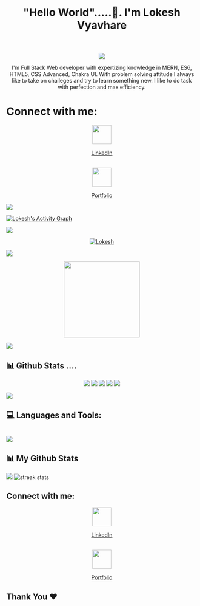 <header>
        <h1 align="center">"Hello World".....👋. I'm Lokesh Vyavhare</h1>
        
</header>
    <main>
        <div align="center"><img align="center" src ='https://ouch-cdn2.icons8.com/lds3LvJKTzLzAwzAd1RRuIaaxF442Twkz_ub0sRycsg/rs:fit:256:160/czM6Ly9pY29uczgu/b3VjaC1wcm9kLmFz/c2V0cy9zdmcvMTM3/L2QwN2ZmNWI0LWE4/OGMtNGZhMi04MzAz/LTI2MDhiOGI0YzQw/YS5zdmc.png' />
        <br /></div>
        <p align="center">I'm Full Stack Web developer with expertizing knowledge in MERN, ES6, HTML5, CSS Advanced, Chakra UI. With problem solving attitude I always like to take on challeges and try to learn something new. I like to do task with perfection and max efficiency.</p>
    </main>
    
<h1>Connect with me:</h1>

<div align="center">
        <a href="https://www.linkedin.com/in/lokesh-vyavhare-b242b2243/"><img width="50px" src="https://img.icons8.com/color/2x/linkedin.png"/><p float="left"> LinkedIn </p></a>
        <br/>
        <a href="https://lokeshvyavhare.github.io/"><img width="50px" src="https://img.icons8.com/external-flaticons-lineal-color-flat-icons/2x/external-portfolio-marketing-agency-flaticons-lineal-color-flat-icons.png"/><p float="left"> Portfolio </p></a>
        </div>
        



<img src="https://user-images.githubusercontent.com/73097560/115834477-dbab4500-a447-11eb-908a-139a6edaec5c.gif">

<!-- <img align="right" width=200px height=200px alt="side_sticker" src="https://media.giphy.com/media/TEnXkcsHrP4YedChhA/giphy.gif" /> -->


<!-- <img align="right"  src="https://media3.giphy.com/media/RbDKaczqWovIugyJmW/200.gif"> -->


<!--   <summary><b style ="text-align :center">⚡ Recent GitHub Activity</b></summary> -->
<!--   <br/> -->
   <a href="https://github.com/lokeshvyavhare"><img alt="Lokesh's Activity Graph" src="https://activity-graph.herokuapp.com/graph?username=lokeshvyavhare&custom_title=lokeshvyavhare's%20Contribution%20Graph&theme=react-dark" /></a>
  <br/>

<img src="https://user-images.githubusercontent.com/73097560/115834477-dbab4500-a447-11eb-908a-139a6edaec5c.gif">

<p align="center"><a href="https://github.com/ryo-ma/github-profile-trophy"><img src="https://github-profile-trophy.vercel.app/?username=lokeshvyavhare" alt="Lokesh" /></a></p>

<img src="https://user-images.githubusercontent.com/73097560/115834477-dbab4500-a447-11eb-908a-139a6edaec5c.gif">


<p align='center'>
<img src="https://media.giphy.com/media/WFZvB7VIXBgiz3oDXE/giphy.gif" width="200" height="200" frameBorder="0" class="giphy-embed" allowFullScreen></img></p>



<img src="https://user-images.githubusercontent.com/73097560/115834477-dbab4500-a447-11eb-908a-139a6edaec5c.gif">


 <h2> 📊 Github Stats ....</h2>
<p align="center">
<img src="http://github-profile-summary-cards.vercel.app/api/cards/profile-details?username=lokeshvyavhare&theme=solarized_dark">
<img src="http://github-profile-summary-cards.vercel.app/api/cards/repos-per-language?username=lokeshvyavhare&theme=solarized_dark">
<img src="http://github-profile-summary-cards.vercel.app/api/cards/most-commit-language?username=lokeshvyavhare&theme=solarized_dark">
<img src="http://github-profile-summary-cards.vercel.app/api/cards/stats?username=lokeshvyavhare&theme=solarized_dark">
<img src="http://github-profile-summary-cards.vercel.app/api/cards/productive-time?username=lokeshvyavhare&theme=solarized_dark&utcOffset=8">
	
</p>

<img src="https://user-images.githubusercontent.com/73097560/115834477-dbab4500-a447-11eb-908a-139a6edaec5c.gif">


<h2 align="left"> 💻 Languages and Tools:</h2>

<table align="center">
<!-- add tools  -->
</table>


<img src="https://user-images.githubusercontent.com/73097560/115834477-dbab4500-a447-11eb-908a-139a6edaec5c.gif">

## 📊 My Github Stats

<p align="left" style="margin-right:0px;padding-right:0px">
<img src="https://github-readme-stats.vercel.app/api?usernamelokeshvyavhare&theme=algolia">
<img alt="streak stats" src="https://github-readme-streak-stats.herokuapp.com/?user=lokeshvyavhare&theme=algolia" />
</p>




## Connect with me:

<div align="center">
        <a href="https://www.linkedin.com/in/lokesh-vyavhare-b242b2243/"><img width="50px" src="https://img.icons8.com/color/2x/linkedin.png"/><p float="left"> LinkedIn </p></a>
        <br/>
        <a href="https://lokeshvyavhare.github.io/"><img width="50px" src="https://img.icons8.com/external-flaticons-lineal-color-flat-icons/2x/external-portfolio-marketing-agency-flaticons-lineal-color-flat-icons.png"/><p float="left"> Portfolio </p></a>
        </div>



<h2 align='left'>Thank You ❤</h2>

 
<br>
        
